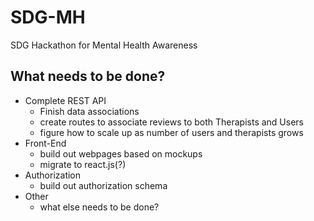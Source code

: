 # SDG-MH
SDG Hackathon for Mental Health Awareness

## What needs to be done?
- Complete REST API
  - Finish data associations
  - create routes to associate reviews to both Therapists and Users
  - figure how to scale up as number of users and therapists grows
- Front-End
  - build out webpages based on mockups
  - migrate to react.js(?)
- Authorization
  - build out authorization schema
- Other
  - what else needs to be done?
